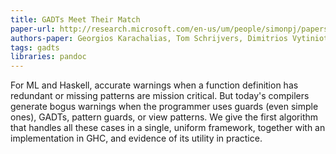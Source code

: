 ```yaml
---
title: GADTs Meet Their Match
paper-url: http://research.microsoft.com/en-us/um/people/simonpj/papers/pattern-matching/gadtpm.pdf
authors-paper: Georgios Karachalias, Tom Schrijvers, Dimitrios Vytiniotis and Simon Peyton Jones
tags: gadts
libraries: pandoc
---
```


For ML and Haskell, accurate warnings when a function definition
has redundant or missing patterns are mission critical. But today's
compilers generate bogus warnings when the programmer
uses guards (even simple ones), GADTs, pattern guards, or view
patterns. We give the first algorithm that handles all these cases in
a single, uniform framework, together with an implementation in
GHC, and evidence of its utility in practice.